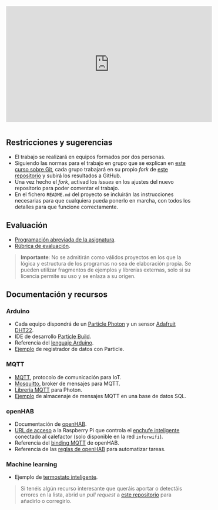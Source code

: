<div class="videoWrapper">
    <!-- Copy & Pasted from YouTube -->
    <iframe width="560" height="315" src="https://www.youtube.com/embed/FHQahlC9Wzw?rel=0&amp;showinfo=0" frameborder="0" gesture="media" allow="encrypted-media" allowfullscreen style="margin-bottom:1em;"></iframe>
</div>

## Restricciones y sugerencias 

- El trabajo se realizará en equipos formados por dos personas.
- Siguiendo las normas para el trabajo en grupo que se explican en [este curso sobre Git](https://edx.egibide.org/courses/course-v1:Egibide+Egibide_Git+2017/about), cada grupo trabajará en su propio _fork_ de [este repositorio](https://github.com/Egibide-DAM/proyecto-2017) y subirá los resultados a GitHub.
- Una vez hecho el _fork_, activad los _issues_ en los ajustes del nuevo repositorio para poder comentar el trabajo.
- En el fichero `README.md` del proyecto se incluirán las instrucciones necesarias para que cualquiera pueda ponerlo en marcha, con todos los detalles para que funcione correctamente. 

## Evaluación

- [Programación abreviada de la asignatura](Prog_Abrev_Modulo11_Proyecto_Desarrollo_Aplicaciones_Multiplataforma.pdf).
- [Rúbrica de evaluación](https://www.quickrubric.com/r#/qr/widemos/proyecto-2017).

> **Importante**: No se admitirán como válidos proyectos en los que la lógica y estructura de los programas no sea de elaboración propia. Se pueden utilizar fragmentos de ejemplos y librerías externas, solo si su licencia permite su uso y se enlaza a su origen. 

## Documentación y recursos

### Arduino

- Cada equipo dispondrá de un [Particle Photon](https://www.particle.io/products/hardware/photon-wifi-dev-kit) y un sensor [Adafruit DHT22](https://learn.adafruit.com/dht). 
- IDE de desarrollo [Particle Build](https://build.particle.io/build).
- Referencia del [lenguaje Arduino](https://www.arduino.cc/reference/en/).
- [Ejemplo](https://openhomeautomation.net/cloud-data-logger-particle-photon/) de registrador de datos con Particle.

### MQTT

- [MQTT](http://mqtt.org/), protocolo de comunicación para IoT.
- [Mosquitto](https://mosquitto.org/), broker de mensajes para MQTT.
- [Librería MQTT](https://github.com/hirotakaster/MQTT) para Photon.
- [Ejemplo](http://ediy.com.my/blog/item/143-store-messages-from-mosquitto-mqtt-broker-into-sql-database) de almacenaje de mensajes MQTT en una base de datos SQL.
  
### openHAB

- Documentación de [openHAB](https://docs.openhab.org/introduction.html).
- [URL de acceso](http://10.1.3.14:8080/) a la Raspberry Pi que controla el [enchufe inteligente](https://www.fibaro.com/en/products/wall-plug/) conectado al calefactor (solo disponible en la red `inforwifi`).
- Referencia del [binding MQTT](https://docs.openhab.org/addons/bindings/mqtt1/readme.html
) de openHAB.
- Referencia de las [reglas de openHAB](https://docs.openhab.org/configuration/rules-dsl.html) para automatizar tareas.

### Machine learning

- Ejemplo de [termostato inteligente](https://niektemme.com/2015/08/09/smart-thermostat/).

> Si tenéis algún recurso interesante que queráis aportar o detectáis errores en la lista, abrid un _pull request_ a [este repositorio](https://github.com/Egibide-DAM/proyecto-2017) para añadirlo o corregirlo. 

